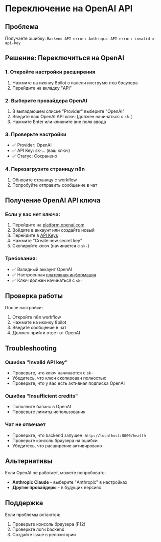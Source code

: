 # Переключение на OpenAI API

## Проблема
Получаете ошибку: `Backend API error: Anthropic API error: invalid x-api-key`

## Решение: Переключиться на OpenAI

### 1. Откройте настройки расширения
1. Нажмите на иконку 8pilot в панели инструментов браузера
2. Перейдите на вкладку "API"

### 2. Выберите провайдера OpenAI
1. В выпадающем списке "Provider" выберите "OpenAI"
2. Введите ваш OpenAI API ключ (должен начинаться с `sk-`)
3. Нажмите Enter или кликните вне поля ввода

### 3. Проверьте настройки
- ✅ Provider: OpenAI
- ✅ API Key: sk-... (ваш ключ)
- ✅ Статус: Сохранено

### 4. Перезагрузите страницу n8n
1. Обновите страницу с workflow
2. Попробуйте отправить сообщение в чат

## Получение OpenAI API ключа

### Если у вас нет ключа:
1. Перейдите на [platform.openai.com](https://platform.openai.com)
2. Войдите в аккаунт или создайте новый
3. Перейдите в [API Keys](https://platform.openai.com/api-keys)
4. Нажмите "Create new secret key"
5. Скопируйте ключ (начинается с `sk-`)

### Требования:
- ✅ Валидный аккаунт OpenAI
- ✅ Настроенная [платежная информация](https://platform.openai.com/settings/organization/billing/payment-methods)
- ✅ Ключ должен начинаться с `sk-`

## Проверка работы

После настройки:
1. Откройте n8n workflow
2. Нажмите на иконку 8pilot
3. Введите сообщение в чат
4. Должен прийти ответ от OpenAI

## Troubleshooting

### Ошибка "Invalid API key"
- Проверьте, что ключ начинается с `sk-`
- Убедитесь, что ключ скопирован полностью
- Проверьте, что у вас есть активная подписка OpenAI

### Ошибка "Insufficient credits"
- Пополните баланс в OpenAI
- Проверьте лимиты использования

### Чат не отвечает
- Проверьте, что backend запущен: `http://localhost:8000/health`
- Проверьте консоль браузера на ошибки
- Убедитесь, что расширение активировано

## Альтернативы

Если OpenAI не работает, можете попробовать:
- **Anthropic Claude** - выберите "Anthropic" в настройках
- **Другие провайдеры** - в будущих версиях

## Поддержка

Если проблемы остаются:
1. Проверьте консоль браузера (F12)
2. Проверьте логи backend
3. Создайте issue в репозитории
